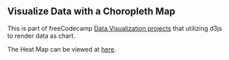 ## Visualize Data with a Choropleth Map

This is part of freeCodecamp [Data Visualization projects](https://learn.freecodecamp.org/data-visualization/data-visualization-projects/visualize-data-with-a-choropleth-map) that utilizing d3js to render data as chart.

The Heat Map can be viewed at [here](https://e-tinkers.github.io/freecodecamp/data-visualization/choropleth-map/index.html).
